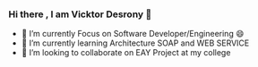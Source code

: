 ### Hi there , I am Vicktor Desrony 👋

<!--
**vldcreation/vldcreation** is a ✨ _special_ ✨ repository because its `README.md` (this file) appears on your GitHub profile.
-->



- 🔭 I’m currently Focus on Software Developer/Engineering 😄
- 🌱 I’m currently learning Architecture SOAP and WEB SERVICE
- 👯 I’m looking to collaborate on EAY Project at my college

